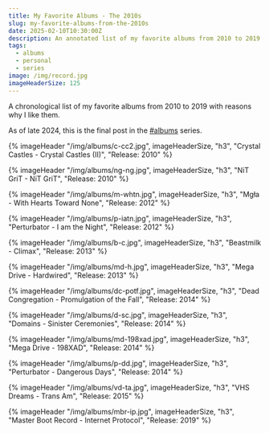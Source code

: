 ```yaml
---
title: My Favorite Albums - The 2010s
slug: my-favorite-albums-from-the-2010s
date: 2025-02-10T10:30:00Z
description: An annotated list of my favorite albums from 2010 to 2019.
tags:
  - albums
  - personal
  - series
image: /img/record.jpg
imageHeaderSize: 125
---
```


A chronological list of my favorite albums from 2010 to 2019 with reasons why I like them.

As of late 2024, this is the final post in the [#albums](/tags/albums/) series.

<div class="hr shadow mt2 mb2"></div>

{% imageHeader "/img/albums/c-cc2.jpg", imageHeaderSize, "h3", "Crystal Castles - Crystal Castles (II)", "Release: 2010" %}

{% imageHeader "/img/albums/ng-ng.jpg", imageHeaderSize, "h3", "NiT GriT - NiT GriT", "Release: 2010" %}

{% imageHeader "/img/albums/m-whtn.jpg", imageHeaderSize, "h3", "Mgła - With Hearts Toward None", "Release: 2012" %}

{% imageHeader "/img/albums/p-iatn.jpg", imageHeaderSize, "h3", "Perturbator - I am the Night", "Release: 2012" %}

{% imageHeader "/img/albums/b-c.jpg", imageHeaderSize, "h3", "Beastmilk - Climax", "Release: 2013" %}

{% imageHeader "/img/albums/md-h.jpg", imageHeaderSize, "h3", "Mega Drive - Hardwired", "Release: 2013" %}

{% imageHeader "/img/albums/dc-potf.jpg", imageHeaderSize, "h3", "Dead Congregation - Promulgation of the Fall", "Release: 2014" %}

{% imageHeader "/img/albums/d-sc.jpg", imageHeaderSize, "h3", "Domains - Sinister Ceremonies", "Release: 2014" %}

{% imageHeader "/img/albums/md-198xad.jpg", imageHeaderSize, "h3", "Mega Drive - 198XAD", "Release: 2014" %}

{% imageHeader "/img/albums/p-dd.jpg", imageHeaderSize, "h3", "Perturbator - Dangerous Days", "Release: 2014" %}

{% imageHeader "/img/albums/vd-ta.jpg", imageHeaderSize, "h3", "VHS Dreams - Trans Am", "Release: 2015" %}

{% imageHeader "/img/albums/mbr-ip.jpg", imageHeaderSize, "h3", "Master Boot Record - Internet Protocol", "Release: 2019" %}
